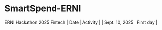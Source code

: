 # SmartSpend-ERNI
ERNI Hackathon 2025 Fintech
| Date                  | Activity        |
| Sept. 10, 2025        | First day       |
